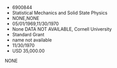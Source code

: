* 6900844
* Statistical Mechanics and Solid State Physics
* NONE,NONE
* 05/01/1969,11/30/1970
* None   DATA NOT AVAILABLE, Cornell University
* Standard Grant
*   name not available
* 11/30/1970
* USD 35,000.00

NONE